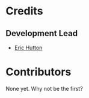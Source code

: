# Credits

## Development Lead

* [Eric Hutton](https://github.com/mcflugen)

# Contributors

None yet. Why not be the first?
